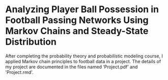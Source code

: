 # Analyzing Player Ball Possession in Football Passing Networks Using Markov Chains and Steady-State Distribution

After completing the probability theory and probabilistic modeling course, I applied Markov chain principles to football data in a project. The details of my project are documented in the files named ‘Project.pdf’ and 'Project.rmd'.

